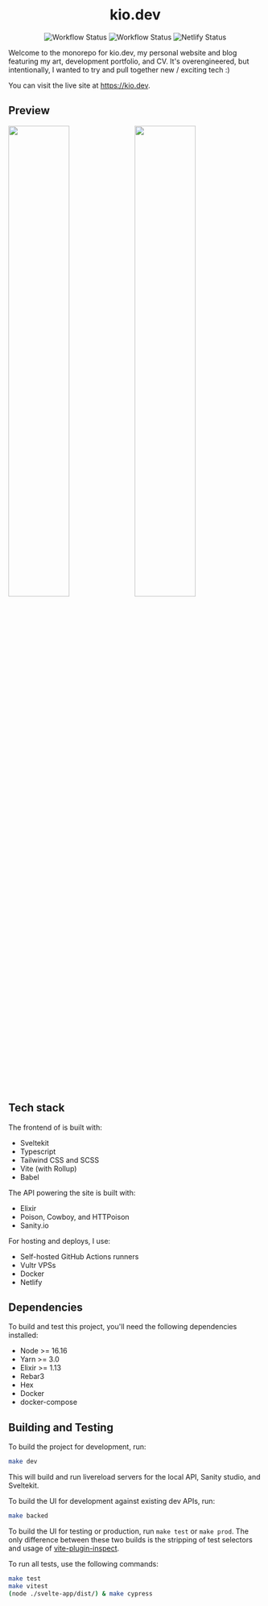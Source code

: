 <div align="center">
  <h1>kio.dev</h1>

![Workflow Status](https://github.com/kiosion/kio.dev/actions/workflows/svelte.yml/badge.svg) 
![Workflow Status](https://github.com/kiosion/kio.dev/actions/workflows/api.yml/badge.svg) ![Netlify Status](https://api.netlify.com/api/v1/badges/b300e0f9-e70d-4358-b27d-09a862efbc8d/deploy-status)
</div>

Welcome to the monorepo for kio.dev, my personal website and blog featuring my art, development portfolio, and CV. It's overengineered, but intentionally, I wanted to try and pull together new / exciting tech :)

You can visit the live site at https://kio.dev.

## Preview

<img width="49%" src="https://user-images.githubusercontent.com/34040324/208616128-687d3783-6ab8-46c4-83aa-227a3f61c7c5.png" /> <img width="49%" src="https://user-images.githubusercontent.com/34040324/208616135-929b4874-e38f-4fdc-93f5-a18f6e55f326.png" />

## Tech stack
The frontend of is built with:
* Sveltekit
* Typescript
* Tailwind CSS and SCSS
* Vite (with Rollup)
* Babel

The API powering the site is built with:
* Elixir
* Poison, Cowboy, and HTTPoison
* Sanity.io

For hosting and deploys, I use:
* Self-hosted GitHub Actions runners
* Vultr VPSs
* Docker
* Netlify

## Dependencies
To build and test this project, you'll need the following dependencies installed:

* Node >= 16.16
* Yarn >= 3.0
* Elixir >= 1.13
* Rebar3
* Hex
* Docker
* docker-compose

## Building and Testing

To build the project for development, run:

```bash
make dev
```

This will build and run livereload servers for the local API, Sanity studio, and Sveltekit.

To build the UI for development against existing dev APIs, run:

```bash
make backed
```

To build the UI for testing or production, run `make test` or `make prod`. The only difference between these two builds is the stripping of test selectors and usage of [vite-plugin-inspect](https://github.com/antfu/vite-plugin-inspect).

To run all tests, use the following commands:

```bash
make test
make vitest
(node ./svelte-app/dist/) & make cypress
```
